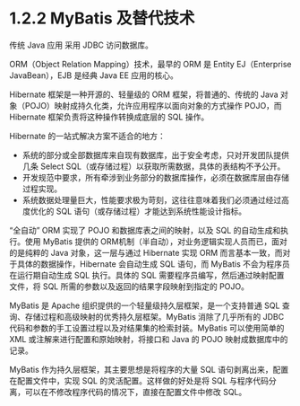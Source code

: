 # 1.2.2 MyBatis 及替代技术

传统 Java 应用 采用 JDBC 访问数据库。

ORM（Object Relation Mapping）技术，最早的 ORM 是 Entity EJ（Enterprise JavaBean），EJB 是经典 Java EE 应用的核心。

Hibernate 框架是一种开源的、轻量级的 ORM 框架，将普通的、传统的 Java 对象（POJO）映射成持久化类，允许应用程序以面向对象的方式操作 POJO，而 Hibernate 框架负责将这种操作转换成底层的 SQL 操作。

Hibernate 的一站式解决方案不适合的地方：

* 系统的部分或全部数据库来自现有数据库，出于安全考虑，只对开发团队提供几条 Select SQL（或存储过程）以获取所需数据，具体的表结构不予公开。
* 开发规范中要求，所有牵涉到业务部分的数据库操作，必须在数据库层由存储过程实现。
* 系统数据处理量巨大，性能要求极为苛刻，这往往意味着我们必须通过经过高度优化的 SQL 语句（或存储过程）才能达到系统性能设计指标。

“全自动” ORM 实现了 POJO 和数据库表之间的映射，以及 SQL 的自动生成和执行。使用 MyBatis 提供的 ORM机制（半自动），对业务逻辑实现人员而已，面对的是纯粹的 Java 对象，这一层与通过 Hibernate 实现 ORM 而言基本一致，而对于具体的数据操作，Hibernate 会自动生成 SQL 语句，而 MyBatis 不会为程序员在运行期自动生成 SQL 执行。具体的 SQL 需要程序员编写，然后通过映射配置文件，将 SQL 所需的参数以及返回的结果字段映射到指定的 POJO。

MyBatis 是 Apache 组织提供的一个轻量级持久层框架，是一个支持普通 SQL 查询、存储过程和高级映射的优秀持久层框架。MyBatis 消除了几乎所有的 JDBC 代码和参数的手工设置过程以及对结果集的检索封装。MyBatis 可以使用简单的 XML 或注解来进行配置和原始映射，将接口和 Java 的 POJO 映射成数据库中的记录。

MyBatis 作为持久层框架，其主要思想是将程序的大量 SQL 语句剥离出来，配置在配置文件中，实现 SQL 的灵活配置。这样做的好处是将 SQL 与程序代码分离，可以在不修改程序代码的情况下，直接在配置文件中修改 SQL。





